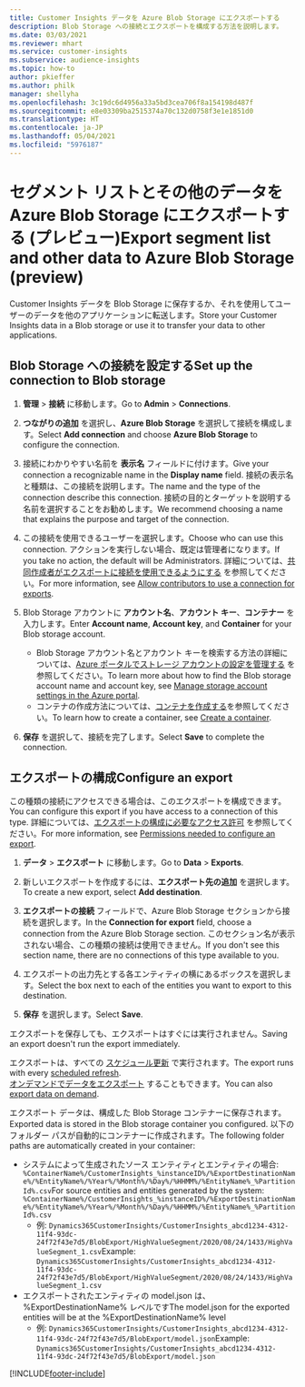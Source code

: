 ```yaml
---
title: Customer Insights データを Azure Blob Storage にエクスポートする
description: Blob Storage への接続とエクスポートを構成する方法を説明します。
ms.date: 03/03/2021
ms.reviewer: mhart
ms.service: customer-insights
ms.subservice: audience-insights
ms.topic: how-to
author: pkieffer
ms.author: philk
manager: shellyha
ms.openlocfilehash: 3c19dc6d4956a33a5bd3cea706f8a154198d487f
ms.sourcegitcommit: e8e03309ba2515374a70c132d0758f3e1e1851d0
ms.translationtype: HT
ms.contentlocale: ja-JP
ms.lasthandoff: 05/04/2021
ms.locfileid: "5976187"
---
```

# <a name="export-segment-list-and-other-data-to-azure-blob-storage-preview"></a><span data-ttu-id="7fb73-103">セグメント リストとその他のデータを Azure Blob Storage にエクスポートする (プレビュー)</span><span class="sxs-lookup"><span data-stu-id="7fb73-103">Export segment list and other data to Azure Blob Storage (preview)</span></span>

<span data-ttu-id="7fb73-104">Customer Insights データを Blob Storage に保存するか、それを使用してユーザーのデータを他のアプリケーションに転送します。</span><span class="sxs-lookup"><span data-stu-id="7fb73-104">Store your Customer Insights data in a Blob storage or use it to transfer your data to other applications.</span></span>

## <a name="set-up-the-connection-to-blob-storage"></a><span data-ttu-id="7fb73-105">Blob Storage への接続を設定する</span><span class="sxs-lookup"><span data-stu-id="7fb73-105">Set up the connection to Blob storage</span></span>

1. <span data-ttu-id="7fb73-106">**管理** > **接続** に移動します。</span><span class="sxs-lookup"><span data-stu-id="7fb73-106">Go to **Admin** > **Connections**.</span></span>

1. <span data-ttu-id="7fb73-107">**つながりの追加** を選択し、**Azure Blob Storage** を選択して接続を構成します。</span><span class="sxs-lookup"><span data-stu-id="7fb73-107">Select **Add connection** and choose **Azure Blob Storage** to configure the connection.</span></span>

1. <span data-ttu-id="7fb73-108">接続にわかりやすい名前を **表示名** フィールドに付けます。</span><span class="sxs-lookup"><span data-stu-id="7fb73-108">Give your connection a recognizable name in the **Display name** field.</span></span> <span data-ttu-id="7fb73-109">接続の表示名と種類は、この接続を説明します。</span><span class="sxs-lookup"><span data-stu-id="7fb73-109">The name and the type of the connection describe this connection.</span></span> <span data-ttu-id="7fb73-110">接続の目的とターゲットを説明する名前を選択することをお勧めします。</span><span class="sxs-lookup"><span data-stu-id="7fb73-110">We recommend choosing a name that explains the purpose and target of the connection.</span></span>

1. <span data-ttu-id="7fb73-111">この接続を使用できるユーザーを選択します。</span><span class="sxs-lookup"><span data-stu-id="7fb73-111">Choose who can use this connection.</span></span> <span data-ttu-id="7fb73-112">アクションを実行しない場合、既定は管理者になります。</span><span class="sxs-lookup"><span data-stu-id="7fb73-112">If you take no action, the default will be Administrators.</span></span> <span data-ttu-id="7fb73-113">詳細については、[共同作成者がエクスポートに接続を使用できるようにする](connections.md#allow-contributors-to-use-a-connection-for-exports) を参照してください。</span><span class="sxs-lookup"><span data-stu-id="7fb73-113">For more information, see [Allow contributors to use a connection for exports](connections.md#allow-contributors-to-use-a-connection-for-exports).</span></span>

1. <span data-ttu-id="7fb73-114">Blob Storage アカウントに **アカウント名**、**アカウント キー**、**コンテナー** を入力します。</span><span class="sxs-lookup"><span data-stu-id="7fb73-114">Enter **Account name**, **Account key**, and **Container** for your Blob storage account.</span></span>
    - <span data-ttu-id="7fb73-115">Blob Storage アカウント名とアカウント キーを検索する方法の詳細については、[Azure ポータルでストレージ アカウントの設定を管理する](/azure/storage/common/storage-account-manage) を参照してください。</span><span class="sxs-lookup"><span data-stu-id="7fb73-115">To learn more about how to find the Blob storage account name and account key, see [Manage storage account settings in the Azure portal](/azure/storage/common/storage-account-manage).</span></span>
    - <span data-ttu-id="7fb73-116">コンテナの作成方法については、[コンテナを作成する](/azure/storage/blobs/storage-quickstart-blobs-portal#create-a-container)を参照してください。</span><span class="sxs-lookup"><span data-stu-id="7fb73-116">To learn how to create a container, see [Create a container](/azure/storage/blobs/storage-quickstart-blobs-portal#create-a-container).</span></span>

1. <span data-ttu-id="7fb73-117">**保存** を選択して、接続を完了します。</span><span class="sxs-lookup"><span data-stu-id="7fb73-117">Select **Save** to complete the connection.</span></span> 

## <a name="configure-an-export"></a><span data-ttu-id="7fb73-118">エクスポートの構成</span><span class="sxs-lookup"><span data-stu-id="7fb73-118">Configure an export</span></span>

<span data-ttu-id="7fb73-119">この種類の接続にアクセスできる場合は、このエクスポートを構成できます。</span><span class="sxs-lookup"><span data-stu-id="7fb73-119">You can configure this export if you have access to a connection of this type.</span></span> <span data-ttu-id="7fb73-120">詳細については、[エクスポートの構成に必要なアクセス許可](export-destinations.md#set-up-a-new-export) を参照してください。</span><span class="sxs-lookup"><span data-stu-id="7fb73-120">For more information, see [Permissions needed to configure an export](export-destinations.md#set-up-a-new-export).</span></span>

1. <span data-ttu-id="7fb73-121">**データ** > **エクスポート** に移動します。</span><span class="sxs-lookup"><span data-stu-id="7fb73-121">Go to **Data** > **Exports**.</span></span>

1. <span data-ttu-id="7fb73-122">新しいエクスポートを作成するには、**エクスポート先の追加** を選択します。</span><span class="sxs-lookup"><span data-stu-id="7fb73-122">To create a new export, select **Add destination**.</span></span>

1. <span data-ttu-id="7fb73-123">**エクスポートの接続** フィールドで、Azure Blob Storage セクションから接続を選択します。</span><span class="sxs-lookup"><span data-stu-id="7fb73-123">In the **Connection for export** field, choose a connection from the Azure Blob Storage section.</span></span> <span data-ttu-id="7fb73-124">このセクション名が表示されない場合、この種類の接続は使用できません。</span><span class="sxs-lookup"><span data-stu-id="7fb73-124">If you don't see this section name, there are no connections of this type available to you.</span></span>

1. <span data-ttu-id="7fb73-125">エクスポートの出力先とする各エンティティの横にあるボックスを選択します。</span><span class="sxs-lookup"><span data-stu-id="7fb73-125">Select the box next to each of the entities you want to export to this destination.</span></span>

1. <span data-ttu-id="7fb73-126">**保存** を選択します。</span><span class="sxs-lookup"><span data-stu-id="7fb73-126">Select **Save**.</span></span>

<span data-ttu-id="7fb73-127">エクスポートを保存しても、エクスポートはすぐには実行されません。</span><span class="sxs-lookup"><span data-stu-id="7fb73-127">Saving an export doesn't run the export immediately.</span></span>

<span data-ttu-id="7fb73-128">エクスポートは、すべての [スケジュール更新](system.md#schedule-tab) で実行されます。</span><span class="sxs-lookup"><span data-stu-id="7fb73-128">The export runs with every [scheduled refresh](system.md#schedule-tab).</span></span>     
<span data-ttu-id="7fb73-129">[オンデマンドでデータをエクスポート](export-destinations.md#run-exports-on-demand) することもできます。</span><span class="sxs-lookup"><span data-stu-id="7fb73-129">You can also [export data on demand](export-destinations.md#run-exports-on-demand).</span></span> 

<span data-ttu-id="7fb73-130">エクスポート データは、構成した Blob Storage コンテナーに保存されます。</span><span class="sxs-lookup"><span data-stu-id="7fb73-130">Exported data is stored in the Blob storage container you configured.</span></span> <span data-ttu-id="7fb73-131">以下のフォルダー パスが自動的にコンテナーに作成されます。</span><span class="sxs-lookup"><span data-stu-id="7fb73-131">The following folder paths are automatically created in your container:</span></span>

- <span data-ttu-id="7fb73-132">システムによって生成されたソース エンティティとエンティティの場合: `%ContainerName%/CustomerInsights_%instanceID%/%ExportDestinationName%/%EntityName%/%Year%/%Month%/%Day%/%HHMM%/%EntityName%_%PartitionId%.csv`</span><span class="sxs-lookup"><span data-stu-id="7fb73-132">For source entities and entities generated by the system: `%ContainerName%/CustomerInsights_%instanceID%/%ExportDestinationName%/%EntityName%/%Year%/%Month%/%Day%/%HHMM%/%EntityName%_%PartitionId%.csv`</span></span>
  - <span data-ttu-id="7fb73-133">例: `Dynamics365CustomerInsights/CustomerInsights_abcd1234-4312-11f4-93dc-24f72f43e7d5/BlobExport/HighValueSegment/2020/08/24/1433/HighValueSegment_1.csv`</span><span class="sxs-lookup"><span data-stu-id="7fb73-133">Example: `Dynamics365CustomerInsights/CustomerInsights_abcd1234-4312-11f4-93dc-24f72f43e7d5/BlobExport/HighValueSegment/2020/08/24/1433/HighValueSegment_1.csv`</span></span>
- <span data-ttu-id="7fb73-134">エクスポートされたエンティティの model.json は、%ExportDestinationName% レベルです</span><span class="sxs-lookup"><span data-stu-id="7fb73-134">The model.json for the exported entities will be at the %ExportDestinationName% level</span></span>
  - <span data-ttu-id="7fb73-135">例: `Dynamics365CustomerInsights/CustomerInsights_abcd1234-4312-11f4-93dc-24f72f43e7d5/BlobExport/model.json`</span><span class="sxs-lookup"><span data-stu-id="7fb73-135">Example: `Dynamics365CustomerInsights/CustomerInsights_abcd1234-4312-11f4-93dc-24f72f43e7d5/BlobExport/model.json`</span></span>

[!INCLUDE[footer-include](../includes/footer-banner.md)]
